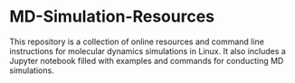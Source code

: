 # MD-Simulation-Resources
This repository is a collection of online resources and command line instructions for molecular dynamics simulations in Linux. It also includes a Jupyter notebook filled with examples and commands for conducting MD simulations.
